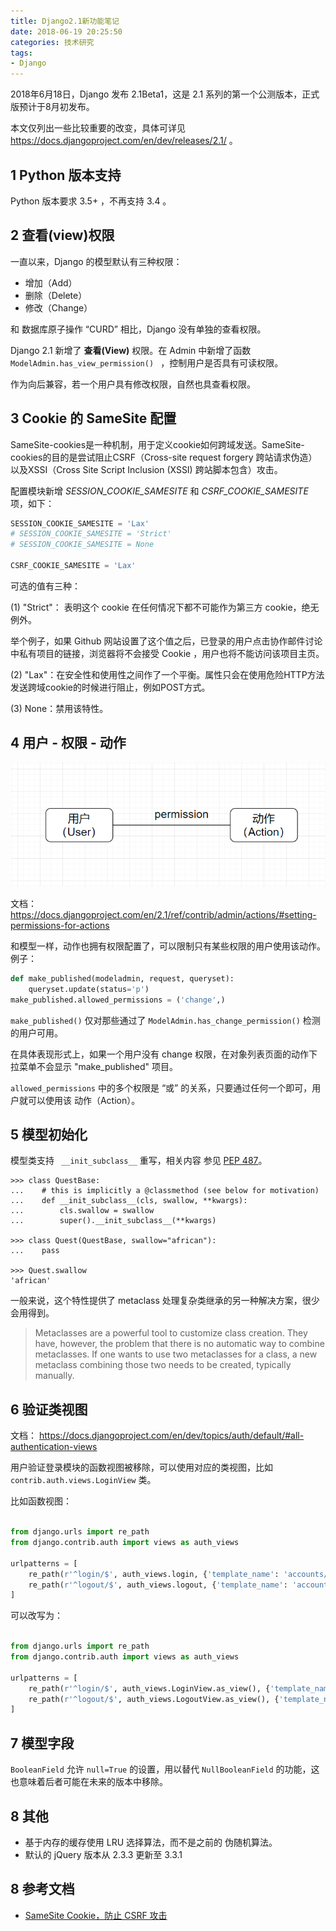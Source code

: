 ```yaml
---
title: Django2.1新功能笔记
date: 2018-06-19 20:25:50
categories: 技术研究
tags:
- Django
---
```


2018年6月18日，Django 发布 2.1Beta1，这是 2.1 系列的第一个公测版本，正式版预计于8月初发布。

本文仅列出一些比较重要的改变，具体可详见 https://docs.djangoproject.com/en/dev/releases/2.1/ 。

<!-- more -->

## 1 Python 版本支持

Python 版本要求 3.5+ ，不再支持 3.4 。

## 2 查看(view)权限

一直以来，Django 的模型默认有三种权限：

- 增加（Add）
- 删除（Delete）
- 修改（Change）

和 数据库原子操作 “CURD” 相比，Django 没有单独的查看权限。

Django 2.1 新增了 **查看(View)** 权限。在 Admin 中新增了函数  `ModelAdmin.has_view_permission() ` ，控制用户是否具有可读权限。

作为向后兼容，若一个用户具有修改权限，自然也具查看权限。

## 3 Cookie 的 SameSite 配置

SameSite-cookies是一种机制，用于定义cookie如何跨域发送。SameSite-cookies的目的是尝试阻止CSRF（Cross-site request forgery 跨站请求伪造）以及XSSI（Cross Site Script Inclusion (XSSI) 跨站脚本包含）攻击。

配置模块新增 *SESSION_COOKIE_SAMESITE* 和 *CSRF_COOKIE_SAMESITE* 项，如下：

```python
SESSION_COOKIE_SAMESITE = 'Lax'
# SESSION_COOKIE_SAMESITE = 'Strict'
# SESSION_COOKIE_SAMESITE = None

CSRF_COOKIE_SAMESITE = 'Lax'
```

可选的值有三种：

(1) "Strict"： 表明这个 cookie 在任何情况下都不可能作为第三方 cookie，绝无例外。

举个例子，如果 Github 网站设置了这个值之后，已登录的用户点击协作邮件讨论中私有项目的链接，浏览器将不会接受 Cookie ，用户也将不能访问该项目主页。

(2) "Lax"：在安全性和使用性之间作了一个平衡。属性只会在使用危险HTTP方法发送跨域cookie的时候进行阻止，例如POST方式。

(3) None：禁用该特性。

## 4 用户 - 权限 - 动作

![user-permission-action](/images/user-permission-action.png)

文档： https://docs.djangoproject.com/en/2.1/ref/contrib/admin/actions/#setting-permissions-for-actions

和模型一样，动作也拥有权限配置了，可以限制只有某些权限的用户使用该动作。例子：

```python
def make_published(modeladmin, request, queryset):
    queryset.update(status='p')
make_published.allowed_permissions = ('change',)
```

`make_published()` 仅对那些通过了 `ModelAdmin.has_change_permission()` 检测的用户可用。

在具体表现形式上，如果一个用户没有 change 权限，在对象列表页面的动作下拉菜单不会显示 "make_published" 项目。

`allowed_permissions` 中的多个权限是 “或” 的关系，只要通过任何一个即可，用户就可以使用该 动作（Action）。

## 5 模型初始化

模型类支持 ` __init_subclass__` 重写，相关内容 参见 [PEP 487](https://www.python.org/dev/peps/pep-0487/)。

```
>>> class QuestBase:
...    # this is implicitly a @classmethod (see below for motivation)
...    def __init_subclass__(cls, swallow, **kwargs):
...        cls.swallow = swallow
...        super().__init_subclass__(**kwargs)

>>> class Quest(QuestBase, swallow="african"):
...    pass

>>> Quest.swallow
'african'
```

一般来说，这个特性提供了 metaclass 处理复杂类继承的另一种解决方案，很少会用得到。

> Metaclasses are a powerful tool to customize class creation. They have, however, the problem that there is no automatic way to combine metaclasses. If one wants to use two metaclasses for a class, a new metaclass combining those two needs to be created, typically manually.

## 6 验证类视图

文档： https://docs.djangoproject.com/en/dev/topics/auth/default/#all-authentication-views

用户验证登录模块的函数视图被移除，可以使用对应的类视图，比如 `contrib.auth.views.LoginView` 类。

比如函数视图：

```python

from django.urls import re_path
from django.contrib.auth import views as auth_views

urlpatterns = [
    re_path(r'^login/$', auth_views.login, {'template_name': 'accounts/login.html'}, name='account_login'),
    re_path(r'^logout/$', auth_views.logout, {'template_name': 'accounts/logout.html'}, name='account_logout')
]
```

可以改写为：

```python

from django.urls import re_path
from django.contrib.auth import views as auth_views

urlpatterns = [
    re_path(r'^login/$', auth_views.LoginView.as_view(), {'template_name': 'accounts/login.html'}, name='account_login'),
    re_path(r'^logout/$', auth_views.LogoutView.as_view(), {'template_name': 'accounts/logout.html'}, name='account_logout')
]
```

## 7 模型字段

`BooleanField` 允许 `null=True` 的设置，用以替代 `NullBooleanField` 的功能，这也意味着后者可能在未来的版本中移除。

## 8 其他

- 基于内存的缓存使用 LRU 选择算法，而不是之前的 伪随机算法。
- 默认的 jQuery 版本从 2.3.3 更新至 3.3.1

## 8 参考文档

- [SameSite Cookie，防止 CSRF 攻击](http://www.cnblogs.com/ziyunfei/p/5637945.html)
